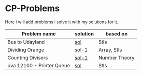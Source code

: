 # CP-Problems

Here i will add problems i solve it with my solutions for it.

| Problem name      | solution                         | based on      |
|-------------------|----------------------------------|---------------|
| Bus to Udayland   | [sol](./Bus_to_Udayland.cpp)     | Stls          |
| Dividing Orange   | [sol-1](./Dividing_Orange.cpp)   | Array, Stls   |
| Counting Divisors | [sol-1](./Counting_Divisors.cpp) | Number Theory |
|uva 12100 - Printer Queue|[sol](./12100_uva)|Stls|